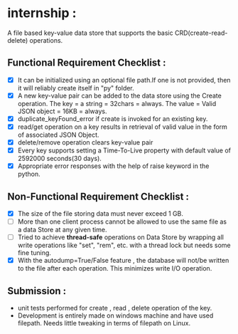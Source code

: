 # internship :
A file based key-value data store that supports the basic CRD(create-read-delete) operations.

## Functional Requirement Checklist :
- [x]  It can be initialized using an optional file path.If one is not provided, then it will reliably create itself in "py" folder.
- [x] A new key-value pair can be added to the data store using the Create operation. The key = a string = 32chars = always. The value = Valid JSON object = 16KB = always.
- [x] duplicate_keyFound_error if create is invoked for an existing key.
- [x] read/get operation on a key results in retrieval of valid value in the form of associated JSON Object.
- [x] delete/remove operation clears key-value pair 
- [x] Every key supports setting a Time-To-Live property with default value of 2592000 seconds(30 days).
- [x] Appropriate error responses with the help of raise keyword in the python.

## Non-Functional Requirement Checklist :
- [x] The size of the file storing data must never exceed 1 GB.
- [ ] More than one client process cannot be allowed to use the same file as a data Store at any given time. 
- [ ] Tried to achieve **thread-safe** operations on Data Store by wrapping all write operations like "set", "rem", etc. with a thread lock but needs some fine tuning.
- [x] With the autodump=True/False feature , the database will not/be written to the file after each operation. This minimizes write I/O operation.

## Submission :
- unit tests performed for create , read , delete operation of the key.
- Development is entirely made on windows machine and have used filepath. Needs little tweaking in terms of filepath on Linux.
